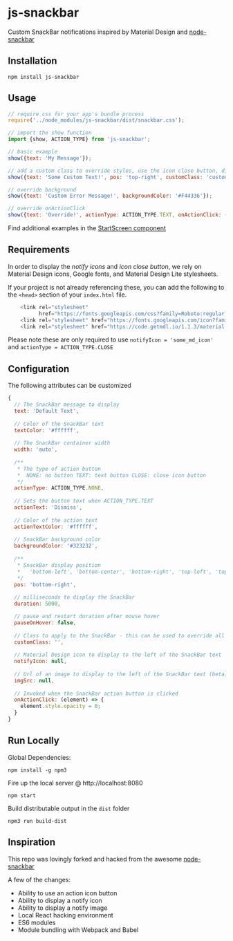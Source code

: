 # js-snackbar

Custom SnackBar notifications inspired by Material Design and [node-snackbar](https://github.com/polonel/SnackBar)

## Installation
```
npm install js-snackbar
```

## Usage
```javascript
// require css for your app's bundle process
require('../node_modules/js-snackbar/dist/snackbar.css');

// import the show function
import {show, ACTION_TYPE} from 'js-snackbar';

// basic example
show({text: 'My Message'});

// add a custom class to override styles, use the icon close button, display a face notify icon
show({text: 'Some Custom Text!', pos: 'top-right', customClass: 'custom-class', notifyIcon: 'face', actionType: ACTION_TYPE.CLOSE});

// override background
show({text: 'Custom Error Message!', backgroundColor: '#F44336'});

// override onActionClick
show({text: 'Override!', actionType: ACTION_TYPE.TEXT, onActionClick: (element) => { element.style.opacity = 0; console.log('dang!'); }});
```

Find additional examples in the [StartScreen component](https://github.com/johnrhampton/SnackBar/blob/master/src/local/StartScreen/index.js)

## Requirements
In order to display the _notify icons_ and _icon close button_, we rely on Material Design icons, Google fonts, and Material Design Lite stylesheets.
 
If your project is not already referencing these, you can add the following to the `<head>` section of your `index.html` file.

```javascript
    <link rel="stylesheet"
          href="https://fonts.googleapis.com/css?family=Roboto:regular,bold,italic,thin,light,bolditalic,black,medium&amp;lang=en">
    <link rel="stylesheet" href="https://fonts.googleapis.com/icon?family=Material+Icons">
    <link rel="stylesheet" href="https://code.getmdl.io/1.1.3/material.indigo-pink.min.css">
```

Please note these are only required to use `notifyIcon = 'some_md_icon'` and `actionType = ACTION_TYPE.CLOSE`

## Configuration
The following attributes can be customized

```javascript
{
  // The SnackBar message to display
  text: 'Default Text',
  
  // Color of the SnackBar text
  textColor: '#ffffff',
  
  // The SnackBar container width
  width: 'auto',
  
  /**
   * The type of action button 
   *  NONE: no button TEXT: text button CLOSE: close icon button
   */
  actionType: ACTION_TYPE.NONE,
  
  // Sets the button text when ACTION_TYPE.TEXT
  actionText: 'Dismiss',
  
  // Color of the action text
  actionTextColor: '#ffffff',
  
  // SnackBar background color
  backgroundColor: '#323232',
  
  /**
   * SnackBar display position
   *   'bottom-left', 'bottom-center', 'bottom-right', 'top-left', 'top-center', 'top-right'
   */ 
  pos: 'bottom-right',
  
  // milliseconds to display the SnackBar
  duration: 5000,

  // pause and restart duration after mouse hover
  pauseOnHover: false,
  
  // Class to apply to the SnackBar - this can be used to override all styles
  customClass: '',
  
  // Material Design icon to display to the left of the SnackBar text
  notifyIcon: null,
  
  // Url of an image to display to the left of the SnackBar text (beta)
  imgSrc: null,
  
  // Invoked when the SnackBar action button is clicked
  onActionClick: (element) => {
    element.style.opacity = 0;
  }
}
```

## Run Locally

Global Dependencies:
```
npm install -g npm3
```

Fire up the local server @ http://localhost:8080
```
npm start
```

Build distributable output in the `dist` folder
```
npm3 run build-dist
```

## Inspiration
This repo was lovingly forked and hacked from the awesome [node-snackbar](https://github.com/polonel/SnackBar)

A few of the changes:
- Ability to use an action icon button
- Ability to display a notify icon
- Ability to display a notify image
- Local React hacking environment
- ES6 modules
- Module bundling with Webpack and Babel